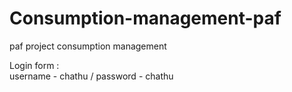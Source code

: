 # Consumption-management-paf
paf project consumption management

Login form : <br>
  username - chathu /  password - chathu
 
